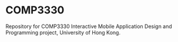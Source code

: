 # COMP3330
Repository for COMP3330 Interactive Mobile Application Design and Programming project, University of Hong Kong.
